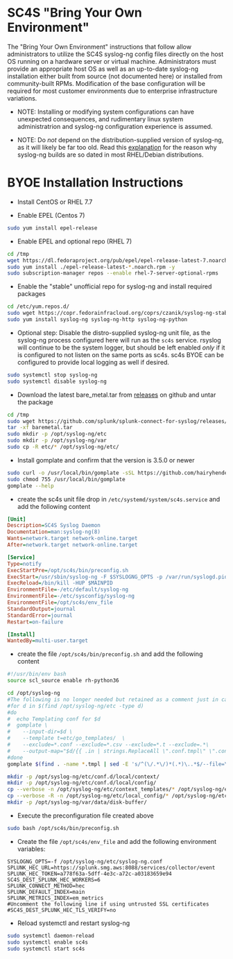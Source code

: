 # SC4S "Bring Your Own Environment"

The "Bring Your Own Environment" instructions that follow allow administrators to utilize the SC4S syslog-ng
config files directly on the host OS running on a hardware server or virtual machine.  Administrators must provide an
appropriate host OS as well as an up-to-date syslog-ng installation either built from source (not documented here) or
installed from community-built RPMs.  Modification of the base configuration will be required for most customer
environments due to enterprise infrastructure variations.

* NOTE: Installing or modifying system configurations can have unexpected consequences, and rudimentary linux system
administratrion and syslog-ng configuration experience is assumed.

* NOTE:  Do _not_ depend on the distribution-supplied version of syslog-ng, as it will likely be far too old.
Read this [explanation](https://www.syslog-ng.com/community/b/blog/posts/installing-latest-syslog-ng-on-rhel-and-other-rpm-distributions)
for the reason why syslog-ng builds are so dated in most RHEL/Debian distributions.

# BYOE Installation Instructions

* Install CentOS or RHEL 7.7

* Enable EPEL (Centos 7)

```bash
sudo yum install epel-release
```    
    
* Enable EPEL and optional repo (RHEL 7)

```bash
cd /tmp
wget https://dl.fedoraproject.org/pub/epel/epel-release-latest-7.noarch.rpm
sudo yum install ./epel-release-latest-*.noarch.rpm -y
sudo subscription-manager repos --enable rhel-7-server-optional-rpms
```

* Enable the "stable" unofficial repo for syslog-ng and install required packages

```bash    
cd /etc/yum.repos.d/
sudo wget https://copr.fedorainfracloud.org/coprs/czanik/syslog-ng-stable/repo/epel-7/czanik-syslog-ng-stable-epel-7.repo
sudo yum install syslog-ng syslog-ng-http syslog-ng-python 
```    

* Optional step: Disable the distro-supplied syslog-ng unit file, as the syslog-ng process configured here will run as the `sc4s`
service.  rsyslog will continue to be the system logger, but should be left enabled _only_ if it is configured to not
listen on the same ports as sc4s.  sc4s BYOE can be configured to provide local logging as well if desired.

```bash
sudo systemctl stop syslog-ng
sudo systemctl disable syslog-ng
```        

* Download the latest bare_metal.tar from [releases](https://github.com/splunk/splunk-connect-for-syslog/releases) on github and untar the package

```bash
cd /tmp
sudo wget https://github.com/splunk/splunk-connect-for-syslog/releases/download/0.12.1/baremetal.tar
tar -xf baremetal.tar 
sudo mkdir -p /opt/syslog-ng/etc
sudo mkdir -p /opt/syslog-ng/var
sudo cp -R etc/* /opt/syslog-ng/etc/
```

* Install gomplate and confirm that the version is 3.5.0 or newer 

```bash
sudo curl -o /usr/local/bin/gomplate -sSL https://github.com/hairyhenderson/gomplate/releases/download/v3.5.0/gomplate_linux-amd64
sudo chmod 755 /usr/local/bin/gomplate
gomplate --help
```

* create the sc4s unit file drop in ``/etc/systemd/system/sc4s.service`` and add the following content

```ini
[Unit]
Description=SC4S Syslog Daemon
Documentation=man:syslog-ng(8)
Wants=network.target network-online.target
After=network.target network-online.target

[Service]
Type=notify
ExecStartPre=/opt/sc4s/bin/preconfig.sh
ExecStart=/usr/sbin/syslog-ng -F $SYSLOGNG_OPTS -p /var/run/syslogd.pid
ExecReload=/bin/kill -HUP $MAINPID
EnvironmentFile=-/etc/default/syslog-ng
EnvironmentFile=-/etc/sysconfig/syslog-ng
EnvironmentFile=/opt/sc4s/env_file
StandardOutput=journal
StandardError=journal
Restart=on-failure

[Install]
WantedBy=multi-user.target
```

* create the file ``/opt/sc4s/bin/preconfig.sh`` and add the following content 

```bash
#!/usr/bin/env bash
source scl_source enable rh-python36

cd /opt/syslog-ng
#The following is no longer needed but retained as a comment just in case we run into command line length issues
#for d in $(find /opt/syslog-ng/etc -type d)
#do
#  echo Templating conf for $d
#  gomplate \
#    --input-dir=$d \
#    --template t=etc/go_templates/  \
#    --exclude=*.conf --exclude=*.csv --exclude=*.t --exclude=.*\
#    --output-map="$d/{{ .in | strings.ReplaceAll \".conf.tmpl\" \".conf\" }}"
#done
gomplate $(find . -name *.tmpl | sed -E 's/^(\/.*\/)*(.*)\..*$/--file=\2.tmpl --out=\2/') --template t=etc/go_templates/

mkdir -p /opt/syslog-ng/etc/conf.d/local/context/
mkdir -p /opt/syslog-ng/etc/conf.d/local/config/
cp --verbose -n /opt/syslog-ng/etc/context_templates/* /opt/syslog-ng/etc/conf.d/local/context/
cp --verbose -R -n /opt/syslog-ng/etc/local_config/* /opt/syslog-ng/etc/conf.d/local/config/
mkdir -p /opt/syslog-ng/var/data/disk-buffer/
```

* Execute the preconfiguration file created above

```bash
sudo bash /opt/sc4s/bin/preconfig.sh 
```

* Create the file ``/opt/sc4s/env_file`` and add the following environment variables:

```dotenv
SYSLOGNG_OPTS=-f /opt/syslog-ng/etc/syslog-ng.conf 
SPLUNK_HEC_URL=https://splunk.smg.aws:8088/services/collector/event
SPLUNK_HEC_TOKEN=a778f63a-5dff-4e3c-a72c-a03183659e94
SC4S_DEST_SPLUNK_HEC_WORKERS=6
SPLUNK_CONNECT_METHOD=hec
SPLUNK_DEFAULT_INDEX=main
SPLUNK_METRICS_INDEX=em_metrics
#Uncomment the following line if using untrusted SSL certificates
#SC4S_DEST_SPLUNK_HEC_TLS_VERIFY=no
```

* Reload systemctl and restart syslog-ng

```bash
sudo systemctl daemon-reload
sudo systemctl enable sc4s
sudo systemctl start sc4s
```
